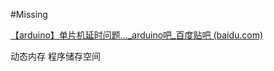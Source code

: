 #Missing 

[【arduino】单片机延时问题…_arduino吧_百度贴吧 (baidu.com)](https://tieba.baidu.com/p/4941022484)

动态内存
程序储存空间